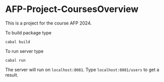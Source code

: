 # AFP-Project-CoursesOverview
This is a project for the course AFP 2024.

To build package type
```console 
cabal build
```

To run server type
```console
cabal run
```

The server will run on `localhost:8081`.
Type `localhost:8081/users` to get a result.
